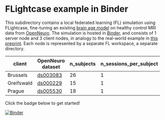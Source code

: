 # FLightcase example in Binder
This subdirectory contains a local federated learning (FL) simulation using FLightcase, 
fine-tuning an existing [brain age model](https://github.com/MIDIconsortium/BrainAge/blob/46800008b9ed79551988230f2f5470f8cf0a9ead/Models/T1/Skull_stripped/seed_60.pt) on healthy control MRI data from [OpenNeuro](https://openneuro.org/).
The simulation is hosted in [Binder](https://mybinder.readthedocs.io/en/latest/index.html), and 
consists of 1 server node and 3 client nodes, in analogy to the real-world example in [this preprint](https://www.medrxiv.org/content/10.1101/2023.04.22.23288741v1).
Each node is represented by a separate FL workspace, a separate directory.

| client     | OpenNeuro dataset                                                  | n_subjects | n_sessions_per_subject |
|------------|--------------------------------------------------------------------|------------|------------------------|
| Brussels   | [ds003083](https://openneuro.org/datasets/ds003083/versions/1.0.1) | 26         | 1                      |
| Greifswald | [ds000229](https://openneuro.org/datasets/ds000229/versions/00001) | 15         | 1                      |
| Prague     | [ds005530](https://openneuro.org/datasets/ds005530/versions/1.0.8) | 18         | 1                      |

Click the badge below to get started!

[![Binder](https://mybinder.org/badge_logo.svg)](https://mybinder.org/v2/gh/AIMS-VUB/FLightcase/HEAD)
